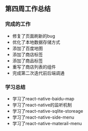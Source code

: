 ## 第四周工作总结
### 完成的工作
- 修复了页面刷新的bug
- 优化了本地数据存储方式
- 添加了百度地图
- 添加了商店标签
- 添加了商品标签
- 重写了商店列表的组件
- 完成第二次迭代前后端调通
### 学习总结
- 学习了react-native-baidu-map
- 学习了react-native的监听机制
- 学习了react-native-sqlite-storeage
- 学习了react-native-side-menu
- 学习了react-native-materail-menu